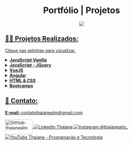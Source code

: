 # <h1 align="center" >Portfólio | Projetos</h1>

<p align="center">
<a href="https://github.com/thaianealm">
<img  width=""  height=""  src="https://lh3.googleusercontent.com/csCrv08zdRsPqjeGZ15cnBNSVuGYOECfdhyP8sFSNVb350x45RyrUllcOWYy39equnDiV8edwqdVnvbeEjPKl071ixkkzIk27r3mDhptTaKOQRwBITEqi5AeSjzOilwoT-3Qn3vSMxeda5wq4xxkk_ubGZDx0Pf41BZHtxFHXJvVKbc4h8T0fnRzxDJT_NdR9zxhMDJcREtRuCV__9yvMCKpuW81luZenCBdM-UWgXLmw1AAkhVXVJxBDkwrevOzyhoe4T-awo2v6kWZxGjh3RcdMl6tYAFnvy_pNj-v1Ne_SdU6EU_jmZbAOeHzpG3WfGU3yMVs2iUPCajOxsmNeJS4L_vXXr4gek5yjDhoQGC2odPYMo-oR_JsDsLs1BtHemlrpUP6gV6XtlHnjRU_KMSTkE6n3BB4vqtOyBNMY8h4-ArixdT0gdTnrYHiXMyL90P3evRRmB1pexmd0W1DEcWzgFtdUC9r2J0RK3jFh7NUkgtMdMDbEPJbtLJdwbboIE83IzVDc8s_bk2AyhZXx9LI2o4mITGkvH6VS3FB7v0oxNUmlbeQoB8i_j2RGBYlohFum2JrYg0Q1h82P7OXjNvf8RXfTAjmw3Yqw-7Erd_dUefvxuDcMuG1OuBRcI-A3Kpiq3X8oEsTAUVsNMnoOa0w1GJuT2YQeTyTTVoCX_12M_Ud213hEywOxz55BQ_uTqGY1laora9KgfgVnWxoGV3NQMLtwmqKRiOxed5_A-W6_STtNQ-YCe739z7dNprxyBWcrIUH2ciEQaV-19yamhjkyoI5nNQVznOstEt7wNgvh2AWy7QoDoGDG8rrL4cBZmdOe612kXyn0LQwSqewfCIcdiGIK2uD79_Ruq64ksG3kOUlXbKPylbVMDaVmIAXcmnWkEDTAQMzC7kCoQSAnSHYiLYLBcwAjwLJAGc2CHp9W_GtJRp6MBEpAtxiqDcmEhUcYbjlysz8xbfYaNsdbrk=s200-no?authuser=0">
</p>

## 👩‍💻 Projetos Realizados:

<p>Clique nas setinhas para vizualizar.</p>

<!-- JavaScript -->
<details>
    <summary><strong> JavaScript Vanilla </strong></summary>
    <br />
    <div align="left">
        <table border=1>
            <tr>
                <th colspan="4">Projetos feitos com JavaScript Vanilla (JS puro)</th>
            </tr>
            <tr>
                <th colspan="4"></th>
            </tr>
            <tr>
                <th>Nome do Projeto</th>
                <th>Arquivo</th>
                <th>Status</th>
            </tr>
            <tr>
                <td>Site Agência Fictícia</td>
                <td><a href="https://github.com/thaianealm/site-agencia-ficticia">Visualizar</a></td>
                <td align="center">✅</td>
            </tr>
            <tr>
                <td>Mini calendário</td>
                <td><a href="https://github.com/thaianealm/html-css-javascript/tree/main/mini-calendar">Visualizar</a></td>
                <td align="center">✅</td>
            </tr>
             <tr>
                <td>Contador</td>
                <td><a href="https://github.com/thaianealm/html-css-javascript/tree/main/counter">Visualizar</a></td>
                <td align="center">✅</td>
            </tr>
            <tr>
                <td>Mudando a cor de fundo</td>
                <td><a href="https://github.com/thaianealm/html-css-javascript/tree/main/change-background">Visualizar</a></td>
                <td align="center">✅</td>
            </tr>
            <tr>
                <td>Verificador de idade</td>
                <td><a href="https://github.com/thaianealm/html-css-javascript/tree/main/check-age">Visualizar</a></td>
                <td align="center">🚧</td>
            </tr>
             <tr>
                <td>Pokedéx</td>
                <td><a href="https://github.com/thaianealm/pokedex">Visualizar</a></td>
                <td align="center">🚧</td>
            </tr>
          </table>
       </div>
</details>

<!-- JQuery -->
<details>
    <summary><strong> JavaScript - JQuery </strong></summary>
    <br />
    <div align="left">
        <table border=1>
            <tr>
                <th colspan="4">Projetos feitos com JavaScript - JQuery</th>
            </tr>
            <tr>
                <th colspan="4"></th>
            </tr>
            <tr>
                <th>Nome do Projeto</th>
                <th>Arquivo</th>
                <th>Status</th>
            </tr>
            <tr>
                <td>Clone Netflix</td>
                <td><a href="https://github.com/thaianealm/netflix-clone">Visualizar</a></td>
                <td align="center">✅</td>
            </tr>
          </table>
       </div>
</details>

<!-- VueJS -->
<details>
    <summary><strong> VueJS </strong></summary>
    <br />
    <div align="left">
        <table border=1>
            <tr>
                <th colspan="4">Projetos feitos com VueJS</th>
            </tr>
            <tr>
                <th colspan="4"></th>
            </tr>
            <tr>
                <th>Nome do Projeto</th>
                <th>Arquivo</th>
                <th>Status</th>
            </tr>
            <tr>
                <td>Monte Seu Hambúrguer</td>
                <td><a href="https://github.com/thaianealm/make-your-burger-vue.js">Visualizar</a></td>
                <td align="center">✅</td>
            </tr>
            <tr>
                <td>Contador</td>
                <td><a href="https://github.com/thaianealm/Vue.js-Countapp">Visualizar</a></td>
                <td align="center">✅</td>
            </tr>
          </table>
       </div>
</details>

<!-- Angular -->
<details>
    <summary><strong> Angular </strong></summary>
    <br />
    <div align="left">
        <table border=1>
            <tr>
                <th colspan="4">Projetos feitos com Angular</th>
            </tr>
            <tr>
                <th colspan="4"></th>
            </tr>
            <tr>
                <th>Nome do Projeto</th>
                <th>Arquivo</th>
                <th>Status</th>
            </tr>
            <tr>
                <td>API Rest para criar extratos bancários</td>
                <td><a href="https://github.com/thaianealm/bankline-app">Visualizar</a></td>
                <td align="center">✅</td>
            </tr>
            <tr>
                <td>Contador</td>
                <td><a href="https://github.com/thaianealm/Angular-Counterapp">Visualizar</a></td>
                <td align="center">✅</td>
            </tr>
          </table>
       </div>
</details>

<!-- HTML & CSS -->
<details>
    <summary><strong> HTML & CSS </strong></summary>
    <br />
    <div align="left">
        <table border=1>
            <tr>
                <th colspan="4">Projetos feitos com HTML & CSS (puro)</th>
            </tr>
            <tr>
                <th colspan="4"></th>
            </tr>
            <tr>
                <th>Nome do Projeto</th>
                <th>Arquivo</th>
                <th>Status</th>
            </tr>
            <tr>
                <td>Clone da Página inicial do site de streaming Netflix</td>
                <td><a href="https://github.com/thaianealm/pagina-inicial-nt-flix">Visualizar</a></td>
                <td align="center">✅</td>
          </tr>
           <tr>
                <td>Clone Página de login do Instagram</td>
                <td><a href="https://github.com/thaianealm/html-css-javascript/tree/main/instagram-login-page">Visualizar</a></td>
                <td align="center">✅</td>
          </tr>
          <tr>
                <td>Página de login</td>
                <td><a href="https://github.com/thaianealm/forms">Visualizar</a></td>
                <td align="center">✅</td>
          </tr>
           <tr>
                <td>Página de login, cadastro e recuperação de senha</td>
                <td><a href="https://github.com/thaianealm/pagina-de-login-responsiva">Visualizar</a></td>
                <td align="center">🚧</td>
          </tr>
            <tr>
          </table>
       </div>
</details>

<!-- Bootcamps -->
<details>
    <summary><strong> Bootcamps </strong></summary>
    <br />
    <div align="left">
        <table border=1>
            <tr>
                <th colspan="4">Bootcamps</th>
            </tr>
            <tr>
                <th colspan="4"></th>
            </tr>
            <tr>
                <th>Nome do Projeto</th>
                <th>Arquivo</th>
                <th>Status</th>
            </tr>
            <tr>
                <td>Bootcamp Órbi Web Games Developer 🎮</td>
                <td><a href="https://github.com/thaianealm/bootcamp-orbi-web-games-developer">Visualizar</a></td>
                <td align="center">✅</td>
            </tr>
            <tr>
                <td>Duck Game 🐤🎮</td>
                <td><a href="https://github.com/thaianealm/duck-game-html-css-javascript">Visualizar</a></td>
                <td align="center">✅</td>
            </tr>
          </table>
       </div>
</details>

## 📱 Contato:

<strong> E-mail: </strong> contatothaianealm@gmail.com
<div align="left">
    <a href="https://github.com/thaianealm" target="blank"><img align="center" src="https://1000logos.net/wp-content/uploads/2021/05/GitHub-logo.png" alt="GitHub-thaianealm" height="50" width="90" />
    </a>
    <a href="https://www.linkedin.com/in/t-thaiane/" target="blank"><img align="center" src="https://img.shields.io/badge/LinkedIn-0077B5?style=for-the-badge&logo=linkedin&logoColor=white" alt="LinkedIn Thaiane"/>
    </a>  
    <a href="https://www.instagram.com/thaianealm_/" target="blank"><img align="center" src="https://img.shields.io/badge/Instagram-E4405F?style=for-the-badge&logo=instagram&logoColor=white" alt="Instagram @thaianealm_"/>
    </a>  
    <a href="https://www.youtube.com/channel/UCgWREy9JEEoMiT1L3ZizvPQ" target="blank"><img align="center" src="https://img.shields.io/badge/YouTube-FF0000?style=for-the-badge&logo=youtube&logoColor=white" alt="YouTube Thaiane - Programação e Tecnologia"/>
    </a>
  <br>
</div>
